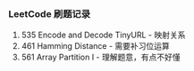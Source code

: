 ### LeetCode 刷题记录

1. 535 Encode and Decode TinyURL - 映射关系
2. 461 Hamming Distance - 需要补习位运算 
2. 561 Array Partition I - 理解题意，有点不好懂 
